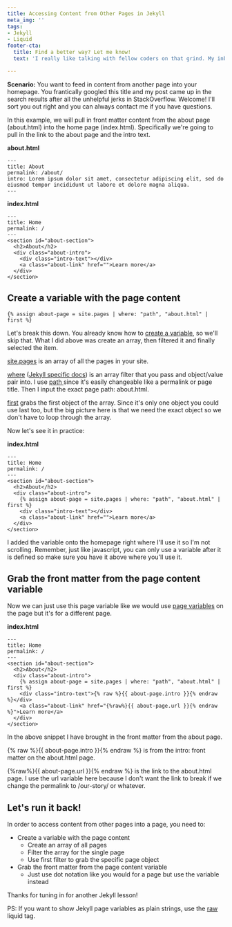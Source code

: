 ```yaml
---
title: Accessing Content from Other Pages in Jekyll
meta_img: ''
tags:
- Jekyll
- Liquid
footer-cta:
  title: Find a better way? Let me know!
  text: 'I really like talking with fellow coders on that grind. My inbox is open. '

---
```

**Scenario:** You want to feed in content from another page into your homepage. You frantically googled this title and my post came up in the search results after all the unhelpful jerks in StackOverflow. Welcome! I'll sort you out right and you can always contact me if you have questions.

In this example, we will pull in front matter content from the about page (about.html) into the home page (index.html). Specifically we're going to pull in the link to the about page and the intro text.

**about.html**

    ---
    title: About
    permalink: /about/
    intro: Lorem ipsum dolor sit amet, consectetur adipiscing elit, sed do eiusmod tempor incididunt ut labore et dolore magna aliqua.
    ---

**index.html**

    ---
    title: Home
    permalink: /
    ---
    <section id="about-section">
      <h2>About</h2>
      <div class="about-intro">
      	<div class="intro-text"></div>
        <a class="about-link" href="">Learn more</a>
      </div>
    </section>

## Create a variable with the page content

    {% assign about-page = site.pages | where: "path", "about.html" | first %}

Let's break this down. You already know how to [create a variable](https://shopify.github.io/liquid/tags/variable/), so we'll skip that. What I did above was create an array, then filtered it and finally selected the item.

[site.pages](https://jekyllrb.com/docs/variables/#site-variables) is an array of all the pages in your site.

[where](https://shopify.github.io/liquid/filters/where/) ([Jekyll specific docs](https://jekyllrb.com/docs/liquid/filters/)) is an array filter that you pass and object/value pair into. I use [path ](https://jekyllrb.com/docs/variables/#page-variables)since it's easily changeable like a permalink or page title. Then I input the exact page path: about.html.

[first]() grabs the first object of the array. Since it's only one object you could use last too, but the big picture here is that we need the exact object so we don't have to loop through the array.

Now let's see it in practice:

**index.html**

    ---
    title: Home
    permalink: /
    ---
    <section id="about-section">
      <h2>About</h2>
      <div class="about-intro">
      	{% assign about-page = site.pages | where: "path", "about.html" | first %}
      	<div class="intro-text"></div>
        <a class="about-link" href="">Learn more</a>
      </div>
    </section>

I added the variable onto the homepage right where I'll use it so I'm not scrolling. Remember, just like javascript, you can only use a variable after it is defined so make sure you have it above where you'll use it.

## Grab the front matter from the page content variable

Now we can just use this page variable like we would use [page variables](https://jekyllrb.com/docs/variables/#page-variables) on the page but it's for a different page.

**index.html**

    ---
    title: Home
    permalink: /
    ---
    <section id="about-section">
      <h2>About</h2>
      <div class="about-intro">
      	{% assign about-page = site.pages | where: "path", "about.html" | first %}
      	<div class="intro-text">{% raw %}{{ about-page.intro }}{% endraw %}</div>
        <a class="about-link" href="{%raw%}{{ about-page.url }}{% endraw %}">Learn more</a>
      </div>
    </section>

In the above snippet I have brought in the front matter from the about page.

{% raw %}{{ about-page.intro }}{% endraw %} is from the intro: front matter on the about.html page. 

{%raw%}{{ about-page.url }}{% endraw %} is the link to the about.html page. I use the url variable here because I don't want the link to break if we change the permalink to /our-story/ or whatever. 

## Let's run it back!

In order to access content from other pages into a page, you need to:

* Create a variable with the page content
  * Create an array of all pages
  * Filter the array for the single page
  * Use first filter to grab the specific page object
* Grab the front matter from the page content variable
  * Just use dot notation like you would for a page but use the variable instead

Thanks for tuning in for another Jekyll lesson! 

PS: If you want to show Jekyll page variables as plain strings, use the [raw](https://jekyllrb.com/docs/liquid/tags/) liquid tag.